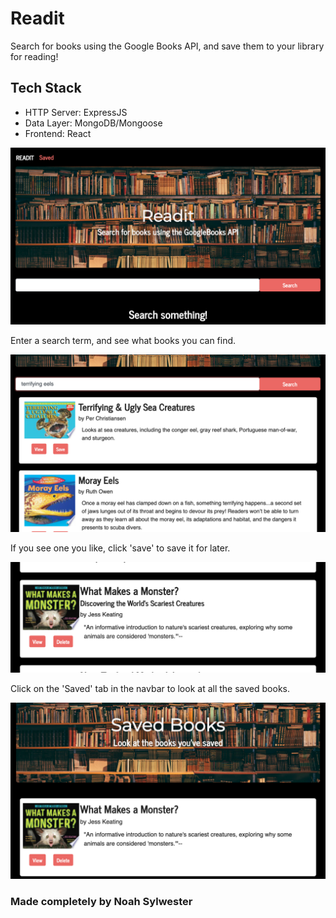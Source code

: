 # Readit

Search for books using the Google Books API, and save them to your library for reading!

## Tech Stack
* HTTP Server: ExpressJS
* Data Layer: MongoDB/Mongoose
* Frontend: React

![splash image](./screenshots/screen1.png)

Enter a search term, and see what books you can find.

![books image](./screenshots/screen2.png)

If you see one you like, click 'save' to save it for later.

![save image](./screenshots/screen3.png)

Click on the 'Saved' tab in the navbar to look at all the saved books.

![saved image](./screenshots/screen4.png)

### Made completely by Noah Sylwester